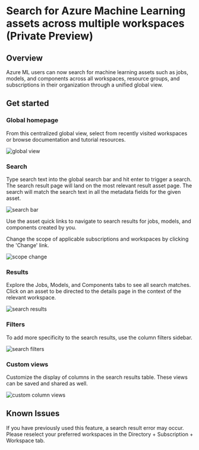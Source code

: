 # Search for Azure Machine Learning assets across multiple workspaces (Private Preview)

## Overview 

Azure ML users can now search for machine learning assets such as jobs, models, and components across all workspaces, resource groups, and subscriptions in their organization through a unified global view. 

## Get started 

### Global homepage 

From this centralized global view, select from recently visited workspaces or browse documentation and tutorial resources.

![global view](./media/globalview.jpg)

### Search

Type search text into the global search bar and hit enter to trigger a search. The search result page will land on the most relevant result asset page.
The search will match the search text in all the metadata fields for the given asset. 

![search bar](./media/searchbar.jpg)

Use the asset quick links to navigate to search results for jobs, models, and components created by you. 

Change the scope of applicable subscriptions and workspaces by clicking the 'Change' link. 

![scope change](./media/settings.jpg)

### Results

Explore the Jobs, Models, and Components tabs to see all search matches. Click on an asset to be directed to the details page in the context of the relevant workspace. 

![search results](./media/results.jpg)

### Filters

To add more specificity to the search results, use the column filters sidebar. 

![search filters](./media/filters.jpg)

### Custom views

Customize the display of columns in the search results table. These views can be saved and shared as well. 

![custom column views](./media/views.jpg)

## Known Issues

If you have previously used this feature, a search result error may occur. Please reselect your preferred workspaces in the Directory + Subscription + Workspace tab.

